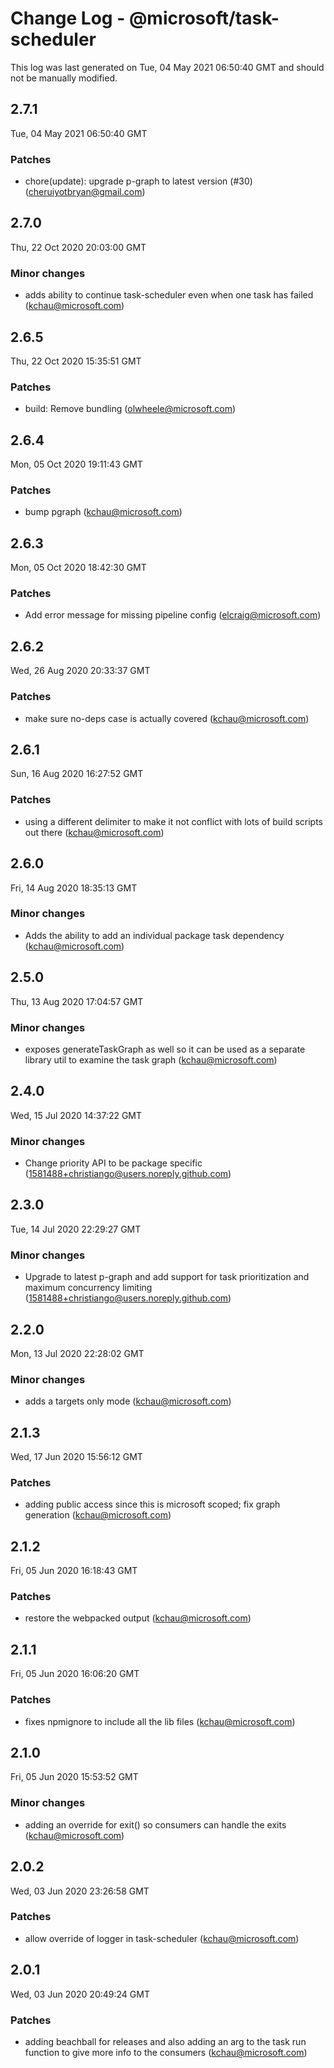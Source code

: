 # Change Log - @microsoft/task-scheduler

This log was last generated on Tue, 04 May 2021 06:50:40 GMT and should not be manually modified.

<!-- Start content -->

## 2.7.1

Tue, 04 May 2021 06:50:40 GMT

### Patches

- chore(update): upgrade p-graph to latest version (#30) (cheruiyotbryan@gmail.com)

## 2.7.0

Thu, 22 Oct 2020 20:03:00 GMT

### Minor changes

- adds ability to continue task-scheduler even when one task has failed (kchau@microsoft.com)

## 2.6.5

Thu, 22 Oct 2020 15:35:51 GMT

### Patches

- build: Remove bundling (olwheele@microsoft.com)

## 2.6.4

Mon, 05 Oct 2020 19:11:43 GMT

### Patches

- bump pgraph (kchau@microsoft.com)

## 2.6.3

Mon, 05 Oct 2020 18:42:30 GMT

### Patches

- Add error message for missing pipeline config (elcraig@microsoft.com)

## 2.6.2

Wed, 26 Aug 2020 20:33:37 GMT

### Patches

- make sure no-deps case is actually covered (kchau@microsoft.com)

## 2.6.1

Sun, 16 Aug 2020 16:27:52 GMT

### Patches

- using a different delimiter to make it not conflict with lots of build scripts out there (kchau@microsoft.com)

## 2.6.0

Fri, 14 Aug 2020 18:35:13 GMT

### Minor changes

- Adds the ability to add an individual package task dependency (kchau@microsoft.com)

## 2.5.0

Thu, 13 Aug 2020 17:04:57 GMT

### Minor changes

- exposes generateTaskGraph as well so it can be used as a separate library util to examine the task graph (kchau@microsoft.com)

## 2.4.0

Wed, 15 Jul 2020 14:37:22 GMT

### Minor changes

- Change priority API to be package specific (1581488+christiango@users.noreply.github.com)

## 2.3.0

Tue, 14 Jul 2020 22:29:27 GMT

### Minor changes

- Upgrade to latest p-graph and add support for task prioritization and maximum concurrency limiting (1581488+christiango@users.noreply.github.com)

## 2.2.0

Mon, 13 Jul 2020 22:28:02 GMT

### Minor changes

- adds a targets only mode (kchau@microsoft.com)

## 2.1.3

Wed, 17 Jun 2020 15:56:12 GMT

### Patches

- adding public access since this is microsoft scoped; fix graph generation (kchau@microsoft.com)

## 2.1.2

Fri, 05 Jun 2020 16:18:43 GMT

### Patches

- restore the webpacked output (kchau@microsoft.com)

## 2.1.1

Fri, 05 Jun 2020 16:06:20 GMT

### Patches

- fixes npmignore to include all the lib files (kchau@microsoft.com)

## 2.1.0

Fri, 05 Jun 2020 15:53:52 GMT

### Minor changes

- adding an override for exit() so consumers can handle the exits (kchau@microsoft.com)

## 2.0.2

Wed, 03 Jun 2020 23:26:58 GMT

### Patches

- allow override of logger in task-scheduler (kchau@microsoft.com)

## 2.0.1

Wed, 03 Jun 2020 20:49:24 GMT

### Patches

- adding beachball for releases and also adding an arg to the task run function to give more info to the consumers (kchau@microsoft.com)
